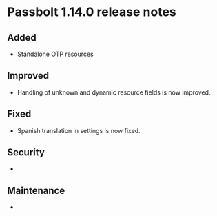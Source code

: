 # Passbolt 1.14.0 release notes

## Added
- Standalone OTP resources

## Improved
- Handling of unknown and dynamic resource fields is now improved.

## Fixed
- Spanish translation in settings is now fixed.

## Security
- 

## Maintenance
- 
